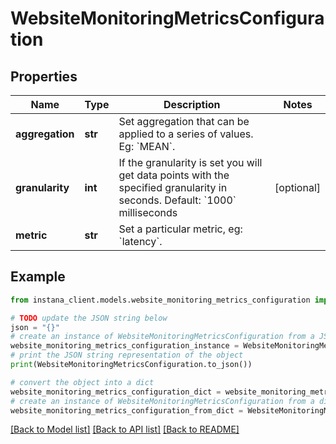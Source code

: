 # WebsiteMonitoringMetricsConfiguration


## Properties

Name | Type | Description | Notes
------------ | ------------- | ------------- | -------------
**aggregation** | **str** | Set aggregation that can be applied to a series of values. Eg: &#x60;MEAN&#x60;. | 
**granularity** | **int** | If the granularity is set you will get data points with the specified granularity in seconds. Default: &#x60;1000&#x60; milliseconds | [optional] 
**metric** | **str** | Set a particular metric, eg: &#x60;latency&#x60;. | 

## Example

```python
from instana_client.models.website_monitoring_metrics_configuration import WebsiteMonitoringMetricsConfiguration

# TODO update the JSON string below
json = "{}"
# create an instance of WebsiteMonitoringMetricsConfiguration from a JSON string
website_monitoring_metrics_configuration_instance = WebsiteMonitoringMetricsConfiguration.from_json(json)
# print the JSON string representation of the object
print(WebsiteMonitoringMetricsConfiguration.to_json())

# convert the object into a dict
website_monitoring_metrics_configuration_dict = website_monitoring_metrics_configuration_instance.to_dict()
# create an instance of WebsiteMonitoringMetricsConfiguration from a dict
website_monitoring_metrics_configuration_from_dict = WebsiteMonitoringMetricsConfiguration.from_dict(website_monitoring_metrics_configuration_dict)
```
[[Back to Model list]](../README.md#documentation-for-models) [[Back to API list]](../README.md#documentation-for-api-endpoints) [[Back to README]](../README.md)


